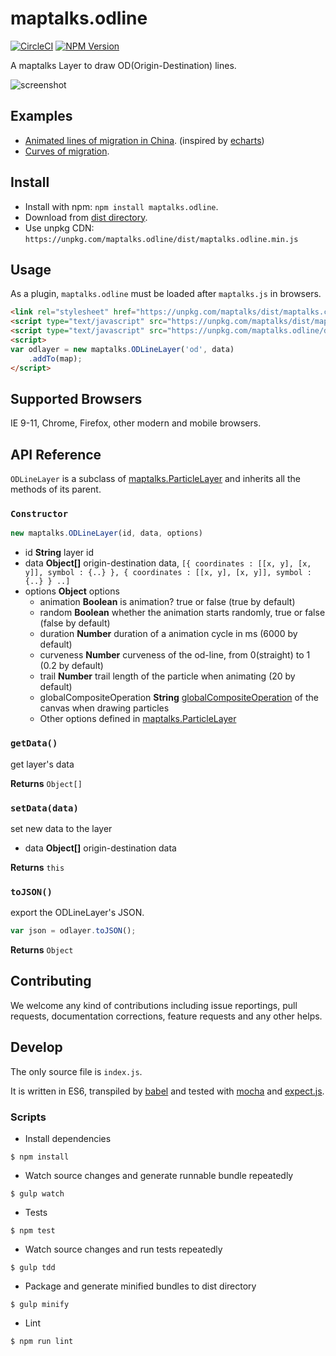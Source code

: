 # maptalks.odline

[![CircleCI](https://circleci.com/gh/maptalks/maptalks.odline/tree/master.svg?style=shield)](https://circleci.com/gh/maptalks/maptalks.odline)
[![NPM Version](https://img.shields.io/npm/v/maptalks.odline.svg)](https://github.com/maptalks/maptalks.odline)

A maptalks Layer to draw OD(Origin-Destination) lines.

![screenshot](https://cloud.githubusercontent.com/assets/13678919/25623191/1d7f9b44-2f89-11e7-9c33-b4346478a685.jpg)

## Examples

* [Animated lines of migration in China](https://maptalks.github.io/maptalks.odline/demo/mig.html). (inspired by [echarts](http://echarts.baidu.com/echarts2/doc/example/map22.html))
* [Curves of migration](https://maptalks.github.io/maptalks.odline/demo/curves.html).

## Install
  
* Install with npm: ```npm install maptalks.odline```. 
* Download from [dist directory](https://github.com/maptalks/maptalks.odline/tree/gh-pages/dist).
* Use unpkg CDN: ```https://unpkg.com/maptalks.odline/dist/maptalks.odline.min.js```

## Usage

As a plugin, ```maptalks.odline``` must be loaded after ```maptalks.js``` in browsers.
```html
<link rel="stylesheet" href="https://unpkg.com/maptalks/dist/maptalks.css">
<script type="text/javascript" src="https://unpkg.com/maptalks/dist/maptalks.min.js"></script>
<script type="text/javascript" src="https://unpkg.com/maptalks.odline/dist/maptalks.odline.min.js"></script>
<script>
var odlayer = new maptalks.ODLineLayer('od', data)
    .addTo(map);
</script>
```
## Supported Browsers

IE 9-11, Chrome, Firefox, other modern and mobile browsers.

## API Reference

```ODLineLayer``` is a subclass of [maptalks.ParticleLayer](https://maptalks.github.io/docs/api/ParticleLayer.html) and inherits all the methods of its parent.

### `Constructor`

```javascript
new maptalks.ODLineLayer(id, data, options)
```

* id **String** layer id
* data **Object[]** origin-destination data, `[{ coordinates : [[x, y], [x, y]], symbol : {..} }, { coordinates : [[x, y], [x, y]], symbol : {..} } ..]`
* options **Object** options
    * animation **Boolean** is animation? true or false (true by default)
    * random **Boolean** whether the animation starts randomly, true or false (false by default)
    * duration **Number** duration of a animation cycle in ms (6000 by default)
    * curveness **Number** curveness of the od-line, from 0(straight) to 1  (0.2 by default)
    * trail **Number** trail length of the particle when animating (20 by default)
    * globalCompositeOperation **String** [globalCompositeOperation](https://developer.mozilla.org/en-US/docs/Web/API/CanvasRenderingContext2D/globalCompositeOperation) of the canvas when drawing particles
    * Other options defined in [maptalks.ParticleLayer](https://maptalks.github.io/docs/api/ParticleLayer.html)

### `getData()`

get layer's data

**Returns** `Object[]`

### `setData(data)`

set new data to the layer

* data **Object[]** origin-destination data

**Returns** `this`

### `toJSON()`

export the ODLineLayer's JSON.

```javascript
var json = odlayer.toJSON();
```

**Returns** `Object`

## Contributing

We welcome any kind of contributions including issue reportings, pull requests, documentation corrections, feature requests and any other helps.

## Develop

The only source file is ```index.js```.

It is written in ES6, transpiled by [babel](https://babeljs.io/) and tested with [mocha](https://mochajs.org) and [expect.js](https://github.com/Automattic/expect.js).

### Scripts

* Install dependencies
```shell
$ npm install
```

* Watch source changes and generate runnable bundle repeatedly
```shell
$ gulp watch
```

* Tests
```shell
$ npm test
```

* Watch source changes and run tests repeatedly
```shell
$ gulp tdd
```

* Package and generate minified bundles to dist directory
```shell
$ gulp minify
```

* Lint
```shell
$ npm run lint
```
